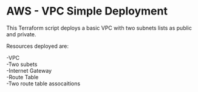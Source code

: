 # **AWS - VPC Simple Deployment**

This Terraform script deploys a basic VPC with two subnets lists as public and private.

Resources deployed are:

-VPC</br>
-Two subets</br>
-Internet Gateway</br>
-Route Table</br>
-Two route table assocaitions</br>
